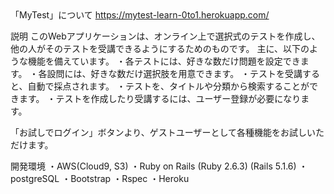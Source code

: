 <html>
<body>
「MyTest」について
<a href="https://mytest-learn-0to1.herokuapp.com/">https://mytest-learn-0to1.herokuapp.com/</a>

説明
このWebアプリケーションは、オンライン上で選択式のテストを作成し、他の人がそのテストを受講できるようにするためのものです。
主に、以下のような機能を備えています。
・各テストには、好きな数だけ問題を設定できます。
・各設問には、好きな数だけ選択肢を用意できます。
・テストを受講すると、自動で採点されます。
・テストを、タイトルや分類から検索することができます。
・テストを作成したり受講するには、ユーザー登録が必要になります。

「お試しでログイン」ボタンより、ゲストユーザーとして各種機能をお試しいただけます。

開発環境
・AWS(Cloud9, S3)
・Ruby on Rails
  (Ruby 2.6.3)
  (Rails 5.1.6)
・postgreSQL
・Bootstrap
・Rspec
・Heroku
</body>
</html>
